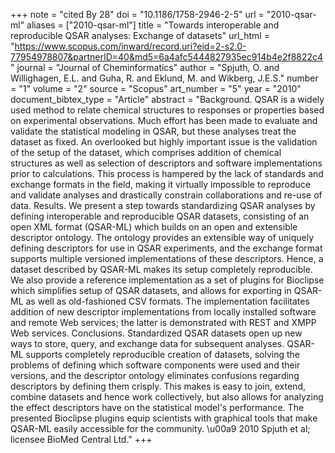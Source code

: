 +++
note = "cited By 28"
doi = "10.1186/1758-2946-2-5"
url = "2010-qsar-ml"
aliases = ["2010-qsar-ml"]
title = "Towards interoperable and reproducible QSAR analyses: Exchange of datasets"
url_html = "https://www.scopus.com/inward/record.uri?eid=2-s2.0-77954978807&partnerID=40&md5=6a4afc5444827935ec914b4e2f8822c4"
journal = "Journal of Cheminformatics"
author = "Spjuth, O. and Willighagen, E.L. and Guha, R. and Eklund, M. and Wikberg, J.E.S."
number = "1"
volume = "2"
source = "Scopus"
art_number = "5"
year = "2010"
document_bibtex_type = "Article"
abstract = "Background. QSAR is a widely used method to relate chemical structures to responses or properties based on experimental observations. Much effort has been made to evaluate and validate the statistical modeling in QSAR, but these analyses treat the dataset as fixed. An overlooked but highly important issue is the validation of the setup of the dataset, which comprises addition of chemical structures as well as selection of descriptors and software implementations prior to calculations. This process is hampered by the lack of standards and exchange formats in the field, making it virtually impossible to reproduce and validate analyses and drastically constrain collaborations and re-use of data. Results. We present a step towards standardizing QSAR analyses by defining interoperable and reproducible QSAR datasets, consisting of an open XML format (QSAR-ML) which builds on an open and extensible descriptor ontology. The ontology provides an extensible way of uniquely defining descriptors for use in QSAR experiments, and the exchange format supports multiple versioned implementations of these descriptors. Hence, a dataset described by QSAR-ML makes its setup completely reproducible. We also provide a reference implementation as a set of plugins for Bioclipse which simplifies setup of QSAR datasets, and allows for exporting in QSAR-ML as well as old-fashioned CSV formats. The implementation facilitates addition of new descriptor implementations from locally installed software and remote Web services; the latter is demonstrated with REST and XMPP Web services. Conclusions. Standardized QSAR datasets open up new ways to store, query, and exchange data for subsequent analyses. QSAR-ML supports completely reproducible creation of datasets, solving the problems of defining which software components were used and their versions, and the descriptor ontology eliminates confusions regarding descriptors by defining them crisply. This makes is easy to join, extend, combine datasets and hence work collectively, but also allows for analyzing the effect descriptors have on the statistical model's performance. The presented Bioclipse plugins equip scientists with graphical tools that make QSAR-ML easily accessible for the community. \u00a9 2010 Spjuth et al; licensee BioMed Central Ltd."
+++

